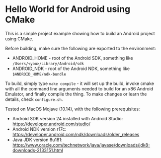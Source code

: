 # Hello World for Android using CMake

This is a simple project example showing how to build an Android project using CMake.

Before building, make sure the following are exported to the environment:
* ANDROID_HOME - root of the Android SDK, something like `/Users/<you>/Library/Android/sdk`
* ANDROID_NDK - root of the Android NDK, something like `$ANDROID_HOME/ndk-bundle`

To build, simply type `make compile` - it will set up the build, invoke cmake with all the command line arguments needed to build for an x86 Android Emulator, and finally compile the thing.
To make changes or learn the details, check `configure.sh`.

Tested on MacOS Mojave (10.14), with the following prerequisites:
* Android SDK version 24 installed with Android Studio: https://developer.android.com/studio/
* Android NDK version r17c: https://developer.android.com/ndk/downloads/older_releases
* Java JDK version 8u181: https://www.oracle.com/technetwork/java/javase/downloads/jdk8-downloads-2133151.html
